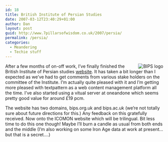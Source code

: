 ```yaml
---
id: 18
title: British Institute of Persian Studies
date: 2007-03-12T23:40:29+01:00
author: Dan
layout: post
guid: http://www.7pillarsofwisdom.co.uk/2007/persia/
permalink: /persia/
categories:
  - Meandering
  - Techie stuff
---
```

<img align="right" alt="BIPS logo" title="BIPS logo" src="http://www.nigelpettassociates.co.uk/BIPS/images/logo.jpg" />After a few months of on-off work, I&#8217;ve finally finished the British Institute of Persian studies [website](http://www.bips.ac.uk "BIPS new website"). It has taken a bit longer than I expected as we&#8217;ve had to get comments from various stake holders on the committee of the Institute. I&#8217;m actually quite pleased with it and I&#8217;m getting more pleased with textpattern as a web content management platform all the time. I&#8217;ve also started using a vitual server at oneandone which seems pretty good value for around £19 pcm.

The website has two domains, bips.org.uk and bips.ac.uk (we&#8217;re not totally sure about future directions for this.) Any feedback on this gratefully received. Now onto the ICOMON website which will be trilingual. Bit less time to do this one though! Maybe I&#8217;ll burn a candle as usual from both ends and the middle (I&#8217;m also working on some Iron Age data at work at present&#8230; but that is a secret&#8230;.)
